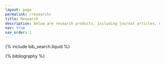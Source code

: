 ```yaml
---
layout: page
permalink: /research/
title: Research
description: Below are research products, including journal articles, oral presentations, and poster presentations, that I have been involved with, arranged in reverse chronological order. All items listed here were either peer reviewed or invited. Use the search box below to filter articles by type (article, oral, poster), co-author, title, or abstract.
nav: true
nav_order: 1
---
```


<!-- _pages/publications.md -->

<!-- Bibsearch Feature -->

{% include bib_search.liquid %}


<div class="publications">

{% bibliography %}

</div>

<script>
document.addEventListener('DOMContentLoaded', function() {
  // Helper function to track events in Umami
  function trackEvent(eventName, eventData = {}) {
    if (typeof umami !== 'undefined') {
      umami.track(eventName, eventData);
    }
  }

  // Count total publications on page load
  const publicationCount = document.querySelectorAll('.bibliography > li').length;
  
  // Track research page load
  trackEvent('research-page-loaded', {
    totalPublications: publicationCount
  });
});
</script>
